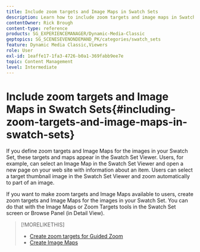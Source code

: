 ```yaml
---
title: Include zoom targets and Image Maps in Swatch Sets
description: Learn how to include zoom targets and image maps in Swatch Sets in Adobe Dynamic Media Classic.
contentOwner: Rick Brough
content-type: reference
products: SG_EXPERIENCEMANAGER/Dynamic-Media-Classic
geptopics: SG_SCENESEVENONDEMAND_PK/categories/swatch_sets
feature: Dynamic Media Classic,Viewers
role: User
exl-id: 1eaffe17-1fa3-4726-b0a1-369fabb9ee7e
topic: Content Management
level: Intermediate
---
```

# Include zoom targets and Image Maps in Swatch Sets{#including-zoom-targets-and-image-maps-in-swatch-sets}

If you define zoom targets and Image Maps for the images in your Swatch Set, these targets and maps appear in the Swatch Set Viewer. Users, for example, can select an Image Map in the Swatch Set Viewer and open a new page on your web site with information about an item. Users can select a target thumbnail image in the Swatch Set Viewer and zoom automatically to part of an image.

If you want to make zoom targets and Image Maps available to users, create zoom targets and Image Maps for the images in your Swatch Set. You can do that with the Image Maps or Zoom Targets tools in the Swatch Set screen or Browse Panel (in Detail View).

>[!MORELIKETHIS]
>
>* [Create zoom targets for Guided Zoom](creating-zoom-targets-guided-zoom.md#creating_zoom_targets_for_guided_zoom)
>* [Create Image Maps](creating-image-maps.md#creating_image_maps)
